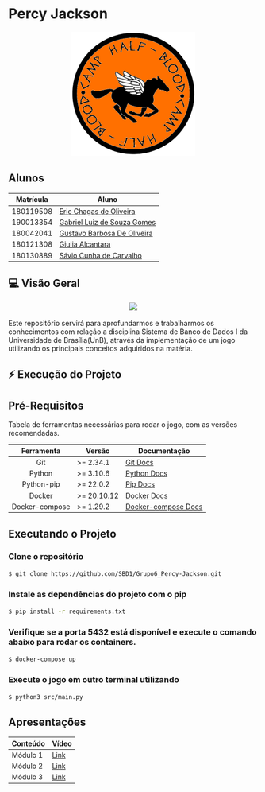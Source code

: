 # Percy Jackson

<p align="center">
  <img width="250" src="images/readme.png">
</p>


## Alunos

| Matrícula | Aluno                                                      |
| --------- | ---------------------------------------------------------- |
| 180119508 | [Eric Chagas de Oliveira](https://github.com/Eric-chagas)  |
| 190013354 | [Gabriel Luiz de Souza Gomes](https://github.com/ggomesbr) |
| 180042041 | [Gustavo Barbosa De Oliveira](https://github.com/brbsg)    |
| 180121308 | [Giulia Alcantara](https://github.com/alcantaragiubs)      |
| 180130889 | [Sávio Cunha de Carvalho](https://github.com/savioc2)      |
 
 ##  💻 Visão Geral
 
 <p align="center">
  <img width="500" src="https://64.media.tumblr.com/62d76d84caa49f8478dba7c7d59d9990/95c443868115378f-60/s540x810/ca67acde8c14f4d2032b70b179864e65a1980ed4.gifv">
</p>

<p> Este repositório servirá para aprofundarmos e trabalharmos os conhecimentos com relação a disciplina Sistema de Banco de Dados I da Universidade de Brasília(UnB), através da implementação de um jogo utilizando os principais conceitos adquiridos na matéria. </p>

## ⚡ Execução do Projeto

## Pré-Requisitos 

Tabela de ferramentas necessárias para rodar o jogo, com as versões recomendadas.

|   Ferramenta   | Versão      | Documentação                                             |
| :------------: | ----------- | -------------------------------------------------------- |
|      Git       | >= 2.34.1   | [Git Docs](https://git-scm.com/)                         |
|     Python     | >= 3.10.6   | [Python Docs](https://www.python.org/)                   |
|   Python-pip   | >= 22.0.2   | [Pip Docs](https://pypi.org/project/pip/)                |
|     Docker     | >= 20.10.12 | [Docker Docs](https://www.docker.com/)                   |
| Docker-compose | >= 1.29.2   | [Docker-compose Docs](https://github.com/docker/compose) |

## Executando o Projeto

### Clone o repositório

```bash 
$ git clone https://github.com/SBD1/Grupo6_Percy-Jackson.git
```

### Instale as dependências do projeto com o pip

```bash 
$ pip install -r requirements.txt
```

### Verifique se a porta 5432 está disponível e execute o comando abaixo para rodar os containers.

```bash 
$ docker-compose up
```

### Execute o jogo em outro terminal utilizando

```bash 
$ python3 src/main.py
```

## Apresentações

  | Conteúdo | Vídeo |
  | -------- | ----- |
  | Módulo 1 | [Link](https://youtu.be/JaqdPm6eawQ) |
  | Módulo 2 | [Link](https://drive.google.com/file/d/158RwuZYBB554RVlv6ljhLN3xi-iY78fm/view?usp=share_link) |
  | Módulo 3 | [Link](https://drive.google.com/file/d/1D1cE6fn28MuzUUspyHx7IogzPGmPEEbz/view?usp=share_link) |

  